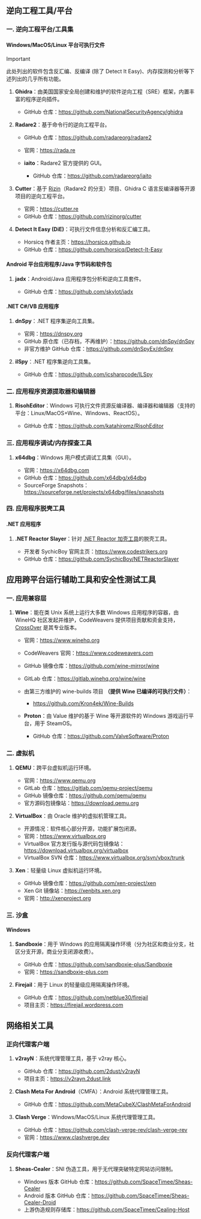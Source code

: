
## 逆向工程工具/平台

### 一. 逆向工程平台/工具集

#### Windows/MacOS/Linux 平台可执行文件

> [!IMPORTANT]
>
> 此处列出的软件包含反汇编、反编译 (除了 Detect It Easy)、内存探测和分析等下述列出的几乎所有功能。

1. **Ghidra**：由美国国家安全局创建和维护的软件逆向工程（SRE）框架，内置丰富的程序逆向插件。
   
   - GitHub 仓库：https://github.com/NationalSecurityAgency/ghidra

2. **Radare2**：基于命令行的逆向工程平台。
   
   - GitHub 仓库：https://github.com/radareorg/radare2
   
   - 官网：https://rada.re
   
   - **iaito**：Radare2 官方提供的 GUI。
     
     - GitHub 仓库：https://github.com/radareorg/iaito

3. **Cutter**：基于 [Rizin](https://github.com/rizinorg/rizin)（Radare2 的分支）项目、Ghidra C 语言反编译器等开源项目的逆向工程平台。
   
   - 官网：https://cutter.re
   - GitHub 仓库：https://github.com/rizinorg/cutter

4. **Detect It Easy (DiE)**：可执行文件信息分析和反汇编工具。
   
   - Horsicq 作者主页：https://horsicq.github.io
   - GitHub 仓库：https://github.com/horsicq/Detect-It-Easy

#### Android 平台应用程序/Java 字节码和软件包

1. **jadx**：Android/Java 应用程序包分析和逆向工具套件。
   
   - GitHub 仓库：https://github.com/skylot/jadx

#### .NET C#/VB 应用程序

1. **dnSpy**：.NET 程序集逆向工具集。
   
   - 官网：https://dnspy.org
   - GitHub 原仓库（已存档，不再维护）：https://github.com/dnSpy/dnSpy
   - 非官方维护 GitHub 仓库：https://github.com/dnSpyEx/dnSpy

2. **ilSpy**：.NET 程序集逆向工具集。
   
   - GitHub 仓库：https://github.com/icsharpcode/ILSpy

### 二. 应用程序资源提取器和编辑器

1. **RisohEditor**：Windows 可执行文件资源反编译器、编译器和编辑器（支持的平台：Linux/MacOS+Wine、Windows、ReactOS）。
   
   - GitHub 仓库：https://github.com/katahiromz/RisohEditor

### 三. 应用程序调试/内存探查工具

1. **x64dbg**：Windows 用户模式调试工具集（GUI）。
   
   - 官网：https://x64dbg.com
   - GitHub 仓库：https://github.com/x64dbg/x64dbg
   - SourceForge Snapshots：https://sourceforge.net/projects/x64dbg/files/snapshots

### 四. 应用程序脱壳工具

#### .NET 应用程序

1. **.NET Reactor Slayer**：针对 [.NET Reactor 加壳工具](https://www.eziriz.com/dotnet_reactor.htm)的脱壳工具。
   
   - 开发者 SychicBoy 官网主页：https://www.codestrikers.org
   - GitHub 仓库：https://github.com/SychicBoy/NETReactorSlayer

## 应用跨平台运行辅助工具和安全性测试工具

### 一. 应用兼容层

1. **Wine**：能在类 Unix 系统上运行大多数 Windows 应用程序的容器，由 WineHQ 社区发起并维护，CodeWeavers 提供项目贡献和资金支持，[CrossOver](https://www.codeweavers.com/crossover) 是其专业版本。
   
   - 官网：https://www.winehq.org
   
   - CodeWeavers 官网：https://www.codeweavers.com
   
   - GitHub 镜像仓库：https://github.com/wine-mirror/wine
   
   - GitLab 仓库：https://gitlab.winehq.org/wine/wine
   
   - 由第三方维护的 wine-builds 项目 **（提供 Wine 已编译的可执行文件）**：
     
     - https://github.com/Kron4ek/Wine-Builds
   
   - **Proton**：由 Value 维护的基于 Wine 等开源软件的 Windows 游戏运行平台，用于 SteamOS。
     
     - GitHub 仓库：https://github.com/ValveSoftware/Proton
       

### 二. 虚拟机

1. **QEMU**：跨平台虚拟机运行环境。
   
   - 官网：https://www.qemu.org
   - GitLab 仓库：https://gitlab.com/qemu-project/qemu
   - GitHub 镜像仓库：https://github.com/qemu/qemu
   - 官方源码包镜像站：https://download.qemu.org

2. **VirtualBox**：由 Oracle 维护的虚拟机管理工具。

   - 开源情况：软件核心部分开源，功能扩展包闭源。
   - 官网：https://www.virtualbox.org
   - VirtualBox 官方发行版与源代码包镜像站：https://download.virtualbox.org/virtualbox
   - VirtualBox SVN 仓库：https://www.virtualbox.org/svn/vbox/trunk

3. **Xen**：轻量级 Linux 虚拟机运行环境。

   - GitHub 镜像仓库：https://github.com/xen-project/xen
   - Xen Git 镜像站：https://xenbits.xen.org
   - 官网：http://xenproject.org

### 三. 沙盒

#### Windows

1. **Sandboxie**：用于 Windows 的应用隔离操作环境（分为社区和商业分支，社区分支开源，商业分支闭源收费）。
   
   - GitHub 仓库：https://github.com/sandboxie-plus/Sandboxie
   - 官网：https://sandboxie-plus.com

2. **Firejail**：用于 Linux 的轻量级应用隔离操作环境。

   - GitHub 仓库：https://github.com/netblue30/firejail
   - 项目主页：https://firejail.wordpress.com


## 网络相关工具

### 正向代理客户端

1. **v2rayN**：系统代理管理工具，基于 v2ray 核心。

   - GitHub 仓库：https://github.com/2dust/v2rayN
   - 项目主页：https://v2rayn.2dust.link

2. **Clash Meta For Android**（CMFA）：Android 系统代理管理工具。

   - GitHub 仓库：https://github.com/MetaCubeX/ClashMetaForAndroid

3. **Clash Verge**：Windows/MacOS/Linux 系统代理管理工具。

   - GitHub 仓库：https://github.com/clash-verge-rev/clash-verge-rev
   - 官网：https://www.clashverge.dev

### 反向代理客户端

1. **Sheas-Cealer**：SNI 伪造工具，用于无代理突破特定网站访问限制。

   - Windows 版本 GitHub 仓库：https://github.com/SpaceTimee/Sheas-Cealer
   - Android 版本 GitHub 仓库：https://github.com/SpaceTimee/Sheas-Cealer-Droid
   - 上游伪造规则存储库：https://github.com/SpaceTimee/Cealing-Host


